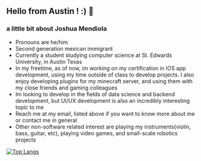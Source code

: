 ## Hello from Austin ! :) 🥳

### a little bit about Joshua Mendiola
- Pronouns are he/him
- Second generation mexican immigrant
- Currently a student studying computer science at St. Edwards University, in Austin Texas
- In my freetime, as of now, im working on my certification in IOS app development, using my time outside of class to
  develop projects. I also enjoy developing plugins for my minecraft server, and using them with my close friends and gaming colleagues
- Im looking to develop in the fields of data science and backend development, but UI/UX development is also an incredibly interesting topic to me
- Reach me at my email, listed above if you want to know more about me or contact me in general
- Other non-software related interest are playing my instruments(violin, bass, guitar, etc), playing video games, and small-scale robotics projects


[![Top Langs](https://github-readme-stats.vercel.app/api/top-langs/?username=JoshMendiola)](https://github.com/anuraghazra/github-readme-stats)
